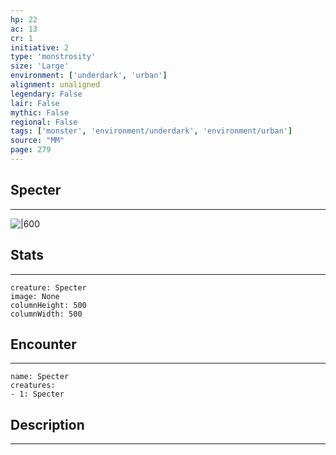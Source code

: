 ```yaml
---
hp: 22
ac: 13
cr: 1
initiative: 2
type: 'monstrosity'    
size: 'Large'
environment: ['underdark', 'urban']
alignment: unaligned
legendary: False
lair: False
mythic: False
regional: False
tags: ['monster', 'environment/underdark', 'environment/urban']
source: "MM"
page: 279
---
```


## Specter
---

![|600](D:/Program%20Files/5e.tools/img/bestiary/MM/Specter.jpg)

## Stats
---

```statblock
creature: Specter
image: None
columnHeight: 500
columnWidth: 500
```

## Encounter
---

```encounter-table
name: Specter
creatures:
- 1: Specter
```

## Description
---




